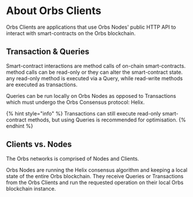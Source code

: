 # About Orbs Clients

Orbs Clients are applications that use Orbs Nodes' public HTTP API to interact with smart-contracts on the Orbs blockchain.

## Transaction & Queries

Smart-contract interactions are method calls of on-chain smart-contracts. method calls can be read-only or they can alter the smart-contract state. any read-only method is executed via a Query, while read-write methods are executed as transactions.

Queries can be run locally on Orbs Nodes as opposed to Transactions which must undergo the Orbs Consensus protocol: Helix. 

{% hint style="info" %}
Transactions can still execute read-only smart-contract methods, but using Queries is recommended for optimisation.
{% endhint %}

## Clients vs. Nodes

The Orbs networks is comprised of Nodes and Clients.

Orbs Nodes are running the Helix consensus algorithm and keeping a local state of the entire Orbs blockchain. They receive Queries or Transactions from the Orbs Clients and run the requested operation on their local Orbs blockchain instance.

